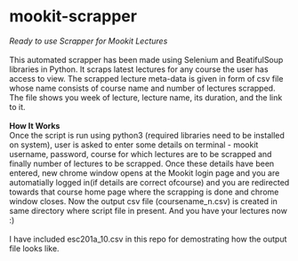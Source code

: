 # mookit-scrapper
*Ready to use Scrapper for Mookit Lectures*
\
\
This automated scrapper has been made using Selenium and BeatifulSoup libraries in Python. 
It scraps latest lectures for any course the user has access to view. The scrapped lecture meta-data is given in form of csv file whose name consists of course name
and number of lectures scrapped. The file shows you week of lecture, lecture name, its duration, and the link to it.
\
\
**How It Works**
\
Once the script is run using python3 (required libraries need to be installed on system), user is asked to enter some details on terminal - mookit username, password, course for which lectures are to be scrapped and finally number of lectures to be scrapped. Once these details have been entered, new chrome window opens 
at the Mookit login page and you are automatially logged in(if details are correct ofcourse) and you are redirected towards that course home page where the scrapping is done and chrome window closes. Now the output csv file (coursename_n.csv) is created in same directory where script file in present. And you have your lectures now :)
\
\
I have included esc201a_10.csv in this repo for demostrating how the output file looks like.

